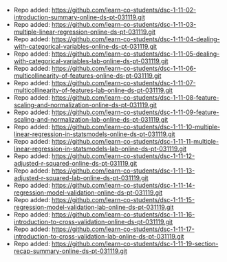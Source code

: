 
- Repo added: https://github.com/learn-co-students/dsc-1-11-02-introduction-summary-online-ds-pt-031119.git
- Repo added: https://github.com/learn-co-students/dsc-1-11-03-multiple-linear-regression-online-ds-pt-031119.git
- Repo added: https://github.com/learn-co-students/dsc-1-11-04-dealing-with-categorical-variables-online-ds-pt-031119.git
- Repo added: https://github.com/learn-co-students/dsc-1-11-05-dealing-with-categorical-variables-lab-online-ds-pt-031119.git
- Repo added: https://github.com/learn-co-students/dsc-1-11-06-multicollinearity-of-features-online-ds-pt-031119.git
- Repo added: https://github.com/learn-co-students/dsc-1-11-07-multicollinearity-of-features-lab-online-ds-pt-031119.git
- Repo added: https://github.com/learn-co-students/dsc-1-11-08-feature-scaling-and-normalization-online-ds-pt-031119.git
- Repo added: https://github.com/learn-co-students/dsc-1-11-09-feature-scaling-and-normalization-lab-online-ds-pt-031119.git
- Repo added: https://github.com/learn-co-students/dsc-1-11-10-multiple-linear-regression-in-statsmodels-online-ds-pt-031119.git
- Repo added: https://github.com/learn-co-students/dsc-1-11-11-multiple-linear-regression-in-statsmodels-lab-online-ds-pt-031119.git
- Repo added: https://github.com/learn-co-students/dsc-1-11-12-adjusted-r-squared-online-ds-pt-031119.git
- Repo added: https://github.com/learn-co-students/dsc-1-11-13-adjusted-r-squared-lab-online-ds-pt-031119.git
- Repo added: https://github.com/learn-co-students/dsc-1-11-14-regression-model-validation-online-ds-pt-031119.git
- Repo added: https://github.com/learn-co-students/dsc-1-11-15-regression-model-validation-lab-online-ds-pt-031119.git
- Repo added: https://github.com/learn-co-students/dsc-1-11-16-introduction-to-cross-validation-online-ds-pt-031119.git
- Repo added: https://github.com/learn-co-students/dsc-1-11-17-introduction-to-cross-validation-lab-online-ds-pt-031119.git
- Repo added: https://github.com/learn-co-students/dsc-1-11-19-section-recap-summary-online-ds-pt-031119.git
